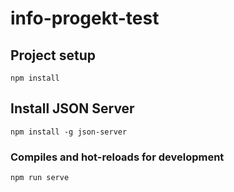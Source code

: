 # info-progekt-test

## Project setup
```
npm install
```
## Install JSON Server

```
npm install -g json-server
```

### Compiles and hot-reloads for development
```
npm run serve
```

